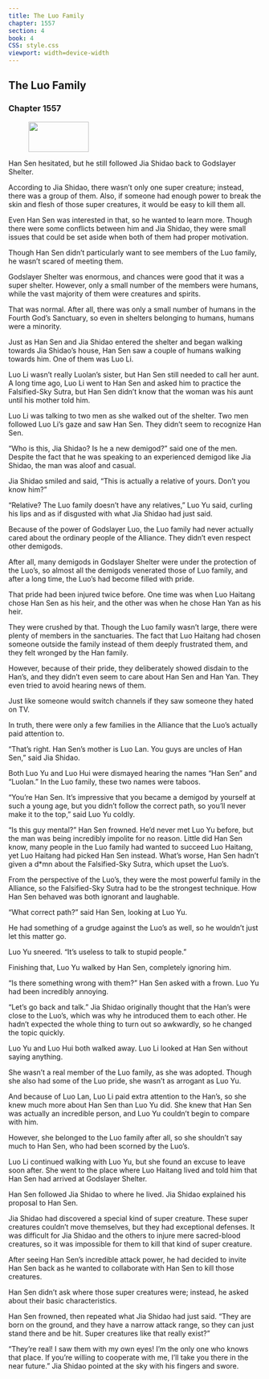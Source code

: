 ```yaml
---
title: The Luo Family
chapter: 1557
section: 4
book: 4
CSS: style.css
viewport: width=device-width
---
```


## The Luo Family

### Chapter 1557

<figure>
	<img src="../Images/gem.gif" alt="" id="gem" width="120" height="60" />
</figure>

Han Sen hesitated, but he still followed Jia Shidao back to Godslayer Shelter.

According to Jia Shidao, there wasn’t only one super creature; instead, there was a group of them. Also, if someone had enough power to break the skin and flesh of those super creatures, it would be easy to kill them all.

Even Han Sen was interested in that, so he wanted to learn more. Though there were some conflicts between him and Jia Shidao, they were small issues that could be set aside when both of them had proper motivation.

Though Han Sen didn’t particularly want to see members of the Luo family, he wasn’t scared of meeting them.

Godslayer Shelter was enormous, and chances were good that it was a super shelter. However, only a small number of the members were humans, while the vast majority of them were creatures and spirits.

That was normal. After all, there was only a small number of humans in the Fourth God’s Sanctuary, so even in shelters belonging to humans, humans were a minority.

Just as Han Sen and Jia Shidao entered the shelter and began walking towards Jia Shidao’s house, Han Sen saw a couple of humans walking towards him. One of them was Luo Li.

Luo Li wasn’t really Luolan’s sister, but Han Sen still needed to call her aunt. A long time ago, Luo Li went to Han Sen and asked him to practice the Falsified-Sky Sutra, but Han Sen didn’t know that the woman was his aunt until his mother told him.

Luo Li was talking to two men as she walked out of the shelter. Two men followed Luo Li’s gaze and saw Han Sen. They didn’t seem to recognize Han Sen.

“Who is this, Jia Shidao? Is he a new demigod?” said one of the men. Despite the fact that he was speaking to an experienced demigod like Jia Shidao, the man was aloof and casual.

Jia Shidao smiled and said, “This is actually a relative of yours. Don’t you know him?”

“Relative? The Luo family doesn’t have any relatives,” Luo Yu said, curling his lips and as if disgusted with what Jia Shidao had just said.

Because of the power of Godslayer Luo, the Luo family had never actually cared about the ordinary people of the Alliance. They didn’t even respect other demigods.

After all, many demigods in Godslayer Shelter were under the protection of the Luo’s, so almost all the demigods venerated those of Luo family, and after a long time, the Luo’s had become filled with pride.

That pride had been injured twice before. One time was when Luo Haitang chose Han Sen as his heir, and the other was when he chose Han Yan as his heir.

They were crushed by that. Though the Luo family wasn’t large, there were plenty of members in the sanctuaries. The fact that Luo Haitang had chosen someone outside the family instead of them deeply frustrated them, and they felt wronged by the Han family.

However, because of their pride, they deliberately showed disdain to the Han’s, and they didn’t even seem to care about Han Sen and Han Yan. They even tried to avoid hearing news of them.

Just like someone would switch channels if they saw someone they hated on TV.

In truth, there were only a few families in the Alliance that the Luo’s actually paid attention to.

“That’s right. Han Sen’s mother is Luo Lan. You guys are uncles of Han Sen,” said Jia Shidao.

Both Luo Yu and Luo Hui were dismayed hearing the names “Han Sen” and “Luolan.” In the Luo family, these two names were taboos.

“You’re Han Sen. It’s impressive that you became a demigod by yourself at such a young age, but you didn’t follow the correct path, so you’ll never make it to the top,” said Luo Yu coldly.

“Is this guy mental?” Han Sen frowned. He’d never met Luo Yu before, but the man was being incredibly impolite for no reason. Little did Han Sen know, many people in the Luo family had wanted to succeed Luo Haitang, yet Luo Haitang had picked Han Sen instead. What’s worse, Han Sen hadn’t given a d*mn about the Falsified-Sky Sutra, which upset the Luo’s.

From the perspective of the Luo’s, they were the most powerful family in the Alliance, so the Falsified-Sky Sutra had to be the strongest technique. How Han Sen behaved was both ignorant and laughable.

“What correct path?” said Han Sen, looking at Luo Yu.

He had something of a grudge against the Luo’s as well, so he wouldn’t just let this matter go.

Luo Yu sneered. “It’s useless to talk to stupid people.”

Finishing that, Luo Yu walked by Han Sen, completely ignoring him.

“Is there something wrong with them?” Han Sen asked with a frown. Luo Yu had been incredibly annoying.

“Let’s go back and talk.” Jia Shidao originally thought that the Han’s were close to the Luo’s, which was why he introduced them to each other. He hadn’t expected the whole thing to turn out so awkwardly, so he changed the topic quickly.

Luo Yu and Luo Hui both walked away. Luo Li looked at Han Sen without saying anything.

She wasn’t a real member of the Luo family, as she was adopted. Though she also had some of the Luo pride, she wasn’t as arrogant as Luo Yu.

And because of Luo Lan, Luo Li paid extra attention to the Han’s, so she knew much more about Han Sen than Luo Yu did. She knew that Han Sen was actually an incredible person, and Luo Yu couldn’t begin to compare with him.

However, she belonged to the Luo family after all, so she shouldn’t say much to Han Sen, who had been scorned by the Luo’s.

Luo Li continued walking with Luo Yu, but she found an excuse to leave soon after. She went to the place where Luo Haitang lived and told him that Han Sen had arrived at Godslayer Shelter.

Han Sen followed Jia Shidao to where he lived. Jia Shidao explained his proposal to Han Sen.

Jia Shidao had discovered a special kind of super creature. These super creatures couldn’t move themselves, but they had exceptional defenses. It was difficult for Jia Shidao and the others to injure mere sacred-blood creatures, so it was impossible for them to kill that kind of super creature.

After seeing Han Sen’s incredible attack power, he had decided to invite Han Sen back as he wanted to collaborate with Han Sen to kill those creatures.

Han Sen didn’t ask where those super creatures were; instead, he asked about their basic characteristics.

Han Sen frowned, then repeated what Jia Shidao had just said. “They are born on the ground, and they have a narrow attack range, so they can just stand there and be hit. Super creatures like that really exist?”

“They’re real! I saw them with my own eyes! I’m the only one who knows that place. If you’re willing to cooperate with me, I’ll take you there in the near future.” Jia Shidao pointed at the sky with his fingers and swore.